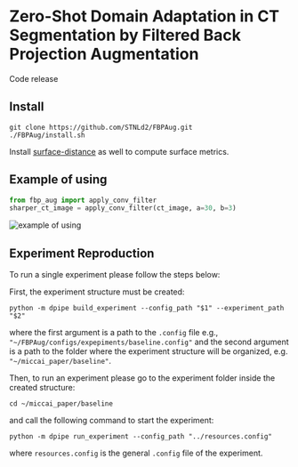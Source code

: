# Zero-Shot Domain Adaptation in CT Segmentation by Filtered Back Projection Augmentation
Code release
## Install

```
git clone https://github.com/STNLd2/FBPAug.git
./FBPAug/install.sh
```
Install [surface-distance](https://github.com/deepmind/surface-distance) as well to compute surface metrics.

## Example of using
```python
from fbp_aug import apply_conv_filter
sharper_ct_image = apply_conv_filter(ct_image, a=30, b=3)

```
![example of using](https://https://github.com/STNLd2/FBPAug/blob/master/pics/example_of_transform.png?raw=true)

## Experiment Reproduction
To run a single experiment please follow the steps below:

First, the experiment structure must be created:
```
python -m dpipe build_experiment --config_path "$1" --experiment_path "$2"
```

where the first argument is a path to the `.config` file e.g., 
`"~/FBPAug/configs/expepiments/baseline.config"`
and the second argument is a path to the folder where the experiment
structure will be organized, e.g.
`"~/miccai_paper/baseline"`.

Then, to run an experiment please go to the experiment folder inside the created structure:
```
cd ~/miccai_paper/baseline
```
and call the following command to start the experiment:
```
python -m dpipe run_experiment --config_path "../resources.config"
```
where `resources.config` is the general `.config` file of the experiment.


